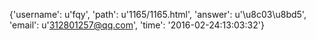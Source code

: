 {'username': u'fqy', 'path': u'1165/1165.html', 'answer': u'\u8c03\u8bd5', 'email': u'312801257@qq.com', 'time': '2016-02-24:13:03:32'}